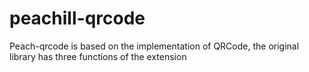 # peachill-qrcode
Peach-qrcode is based on the implementation of QRCode, the original library has three functions of the extension
